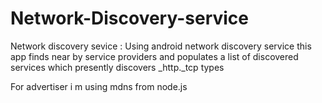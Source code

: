# Network-Discovery-service
Network discovery sevice : Using android network discovery service this app finds near by service providers and populates a list of discovered services which presently discovers  _http._tcp types  

For advertiser i m using mdns from node.js  
